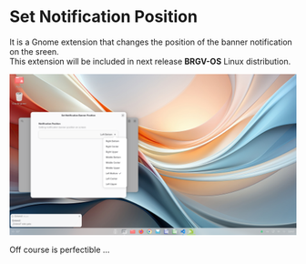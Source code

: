 # Set Notification Position
It is a Gnome extension that changes the position of the banner notification on the sreen.  
This extension will be included in next release **BRGV-OS** Linux distribution.   

![](./screenshots/set-notification-position.png)  

Off course is perfectible ... 